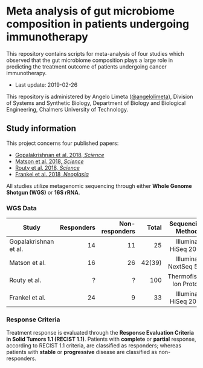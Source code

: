 # Meta analysis of gut microbiome composition in patients undergoing immunotherapy

This repository contains scripts for meta-analysis of four studies which observed that the gut microbiome composition plays a large role in predicting the treatment outcome of patients undergoing cancer immunotherapy.

* Last update: 2019-02-26

This repository is administered by Angelo Limeta ([@angelolimeta](https://github.com/angelolimeta)), Division of Systems and Synthetic Biology, Department of Biology and Biological Engineering, Chalmers University of Technology.

## Study information
This project concerns four published papers:
* [Gopalakrishnan et al. 2018, _Science_](http://science.sciencemag.org/content/359/6371/97)
* [Matson et al. 2018, _Science_](http://science.sciencemag.org/content/359/6371/104)
* [Routy et al. 2018, _Science_](http://science.sciencemag.org/content/359/6371/91)
* [Frankel et al. 2018, _Neoplasia_](https://www.sciencedirect.com/science/article/pii/S1476558617302385)

All studies utilize metagenomic sequencing through either **Whole Genome Shotgun (WGS)** or **16S rRNA**.

### WGS Data

| Study                 | Responders | Non-responders | Total | Sequencing Method       | Database | ID         |
|-----------------------|-----------:|---------------:|------:|:-----------------------:|----------|:----------:|
| Gopalakrishnan et al. |         14 |             11 |    25 |   Illumina HiSeq 2000   | ENA      | PRJEB22893 |
| Matson et al.         |         16 |             26 | 42(39)|  Illumina NextSeq 500   | SRA      |PRJNA399742 |
| Routy et al.          |          ? |              ? |   100 | Thermofisher Ion Proton | ENA      | PRJEB22863 |
| Frankel et al.        |         24 |              9 |    33 |   Illumina HiSeq 2000   | SRA      |PRJNA397906 |

### Response Criteria

Treatment response is evaluated through the **Response Evaluation Criteria in Solid Tumors 1.1 (RECIST 1.1)**. Patients with **complete** or **partial** response, according to RECIST 1.1 criteria, are classified as responders; whereas patients with **stable** or **progressive** disease are classified as non-responders.
